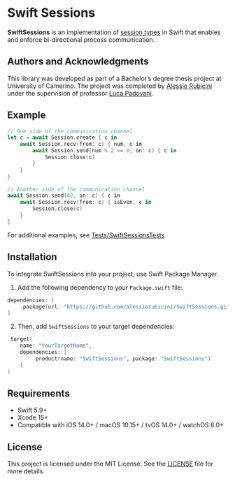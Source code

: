# Swift Sessions

**SwiftSessions** is an implementation of [session types](https://en.wikipedia.org/wiki/Session_type) in Swift that enables and enforce bi-directional process communication.

## Authors and Acknowledgments

This library was developed as part of a Bachelor’s degree thesis project at University of Camerino. The project was completed by [Alessio Rubicini](https://github.com/alessiorubicini) under the supervision of professor [Luca Padovani](https://github.com/boystrange).

## Example

```swift
// One side of the communication channel
let c = await Session.create { c in
    await Session.recv(from: c) { num, c in
        await Session.send(num % 2 == 0, on: c) { c in
            Session.close(c)
        }
    }
}

// Another side of the communication channel
await Session.send(42, on: c) { c in
    await Session.recv(from: c) { isEven, c in
        Session.close(c)
    }
}
```

For additional examples, see [Tests/SwiftSessionsTests](Tests/SwiftSessionsTests)

## Installation

To integrate SwiftSessions into your project, use Swift Package Manager. 

1. Add the following dependency to your `Package.swift` file:

```swift
dependencies: [
    .package(url: "https://github.com/alessiorubicini/SwiftSessions.git", .upToNextMajor(from: "1.0.0"))
]
```

2. Then, add `SwiftSessions` to your target dependencies:

```swift
.target(
    name: "YourTargetName",
    dependencies: [
        .product(name: "SwiftSessions", package: "SwiftSessions")
    ]
)

```

## Requirements

- Swift 5.9+
- Xcode 15+
- Compatible with iOS 14.0+ / macOS 10.15+ / tvOS 14.0+ / watchOS 6.0+

## License

This project is licensed under the MIT License. See the [LICENSE](LICENSE) file for more details.
